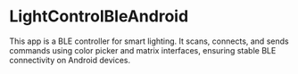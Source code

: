 # LightControlBleAndroid
This app is a BLE controller for smart lighting. It scans, connects, and sends commands using color picker and matrix interfaces, ensuring stable BLE connectivity on Android devices.
